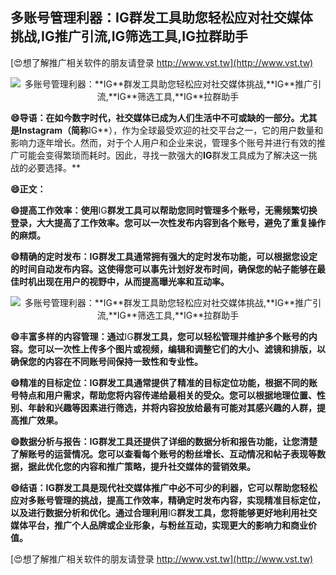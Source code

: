 ## **多账号管理利器：**IG**群发工具助您轻松应对社交媒体挑战,**IG**推广引流,**IG**筛选工具,**IG**拉群助手**

[😍想了解推广相关软件的朋友请登录 http://www.vst.tw](http://www.vst.tw)

 <center><img src="https://vst.tw/MP4/tuiguang/png/0.png" alt="多账号管理利器：**IG**群发工具助您轻松应对社交媒体挑战,**IG**推广引流,**IG**筛选工具,**IG**拉群助手"></center>

**😄导语：在如今数字时代，社交媒体已成为人们生活中不可或缺的一部分。尤其是Instagram（简称**IG**），作为全球最受欢迎的社交平台之一，它的用户数量和影响力逐年增长。然而，对于个人用户和企业来说，管理多个账号并进行有效的推广可能会变得繁琐而耗时。因此，寻找一款强大的**IG**群发工具成为了解决这一挑战的必要选择。**

**😄正文：**

**😄提高工作效率：使用**IG**群发工具可以帮助您同时管理多个账号，无需频繁切换登录，大大提高了工作效率。您可以一次性发布内容到各个账号，避免了重复操作的麻烦。**

**😄精确的定时发布：**IG**群发工具通常拥有强大的定时发布功能，可以根据您设定的时间自动发布内容。这使得您可以事先计划好发布时间，确保您的帖子能够在最佳时机出现在用户的视野中，从而提高曝光率和互动率。**

 <center><img src="https://vst.tw/MP4/tuiguang/png/2.png" alt="多账号管理利器：**IG**群发工具助您轻松应对社交媒体挑战,**IG**推广引流,**IG**筛选工具,**IG**拉群助手"></center>

**😄丰富多样的内容管理：通过**IG**群发工具，您可以轻松管理并维护多个账号的内容。您可以一次性上传多个图片或视频，编辑和调整它们的大小、滤镜和排版，以确保您的内容在不同账号间保持一致性和专业性。**

**😄精准的目标定位：**IG**群发工具通常提供了精准的目标定位功能，根据不同的账号特点和用户需求，帮助您将内容传递给最相关的受众。您可以根据地理位置、性别、年龄和兴趣等因素进行筛选，并将内容投放给最有可能对其感兴趣的人群，提高推广效果。**

**😄数据分析与报告：**IG**群发工具还提供了详细的数据分析和报告功能，让您清楚了解账号的运营情况。您可以查看每个账号的粉丝增长、互动情况和帖子表现等数据，据此优化您的内容和推广策略，提升社交媒体的营销效果。**

**😄结语：**IG**群发工具是现代社交媒体推广中必不可少的利器，它可以帮助您轻松应对多账号管理的挑战，提高工作效率，精确定时发布内容，实现精准目标定位，以及进行数据分析和优化。通过合理利用**IG**群发工具，您将能够更好地利用社交媒体平台，推广个人品牌或企业形象，与粉丝互动，实现更大的影响力和商业价值。**

[😍想了解推广相关软件的朋友请登录 http://www.vst.tw](http://www.vst.tw)



